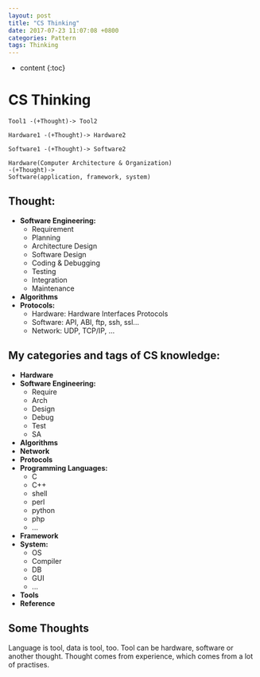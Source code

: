 ```yaml
---
layout: post
title: "CS Thinking"
date: 2017-07-23 11:07:08 +0800
categories: Pattern
tags: Thinking
---
```


* content
{:toc}

# CS Thinking

```
Tool1 -(+Thought)-> Tool2

Hardware1 -(+Thought)-> Hardware2

Software1 -(+Thought)-> Software2

Hardware(Computer Architecture & Organization)
-(+Thought)->
Software(application, framework, system)
```

## Thought:

+ **Software Engineering:**
    + Requirement
    + Planning
    + Architecture Design
    + Software Design
    + Coding & Debugging
    + Testing
    + Integration
    + Maintenance
+ **Algorithms**
+ **Protocols:**
    + Hardware: Hardware Interfaces Protocols
    + Software: API, ABI, ftp, ssh, ssl...
    + Network: UDP, TCP/IP, ...

## My categories and tags of CS knowledge:

+ **Hardware**
+ **Software Engineering:**
    + Require
    + Arch
    + Design
    + Debug
    + Test
    + SA
+ **Algorithms**
+ **Network**
+ **Protocols**
+ **Programming Languages:**
    + C
    + C++
    + shell
    + perl
    + python
    + php
    + ...
+ **Framework**
+ **System:**
    + OS
    + Compiler
    + DB
    + GUI
    + ...
+ **Tools**
+ **Reference**

## Some Thoughts

Language is tool, data is tool, too. Tool can be hardware, software or another
thought. Thought comes from experience, which comes from a lot of practises.

